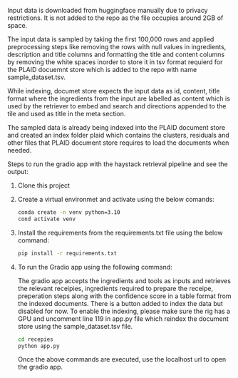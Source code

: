 
Input data is downloaded from huggingface manually due to privacy restrictions. It is not added to the repo as the file occupies around 2GB of space. 

The input data is sampled by taking the first 100,000 rows and applied preprocessing steps like removing the rows with null values in ingredients, description and title columns and formatting the title and content columns by removing the white spaces inorder to store it in tsv format requierd for the PLAID docuemnt store which is added to the repo with name sample_dataset.tsv.

While indexing, documet store expects the input data as id, content, title format where the ingredients from the input are labelled as content which is used by the retriever to embed and search and directions appended to the tile and used as title in the meta section. 


The sampled data is already being indexed into the PLAID document store and created an index folder plaid which contains the clusters, residuals and other files that PLAID document store requires to load the documents when needed.

Steps to run the gradio app with the haystack retrieval pipeline and see the output:

1) Clone this project 

2) Create a virtual environmet and activate using the below comands:

    ```bash
    conda create -n venv python=3.10
    cond activate venv
    ```

3) Install the requirements from the requirements.txt file using the below command:

    ```bash
    pip install -r requirements.txt
    ```

4) To run the Gradio app using the following command:

    The gradio app accepts the ingredients and tools as inputs and retrieves the relevant receipies, ingredients required to prepare the receipe, preperation steps along with the confidence score in a table format from the indexed documents.
    There is a button added to index the data but disabled for now. To enable the indexing, please make sure the rig has a GPU and uncomment line 119 in app.py file which reindex the document store using the sample_dataset.tsv file.

    ```bash
    cd recepies
    python app.py
    ```
    Once the above commands are executed, use the localhost url to open the gradio app.
```